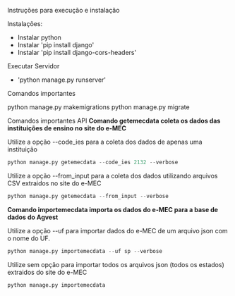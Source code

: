 Instruções para execução e instalação

Instalações:
 - Instalar python
 - Instalar 'pip install django'
 - Instalar 'pip install django-cors-headers'

Executar Servidor 
 - 'python manage.py runserver'

Comandos importantes

python manage.py makemigrations
python manage.py migrate

Comandos importantes API
**Comando getemecdata coleta os dados das instituições de ensino no site do e-MEC**

Utilize a opção --code_ies para a coleta dos dados de apenas uma instituição 

```python
python manage.py getemecdata --code_ies 2132 --verbose
```

Utilize a opção --from_input para a coleta dos dados utilizando arquivos CSV extraidos no site do e-MEC

```python
python manage.py getemecdata --from_input --verbose
``` 

**Comando importemecdata importa os dados do e-MEC para a base de dados do Agvest**

Utilize a opção --uf para importar dados do e-MEC de um arquivo json com o nome do UF.

```python
python manage.py importemecdata --uf sp --verbose
```

Utilize sem opção para importar todos os arquivos json (todos os estados) extraidos do site do e-MEC

```python
python manage.py importemecdata
``` 